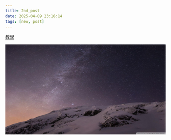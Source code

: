 ```yaml
---
title: 2nd_post
date: 2025-04-09 23:16:14
tags: [new, post]
---
```

[教學](https://www.youtube.com/watch?v=WJk765ztHUg&list=PLxOcnb5ZS9DipXhGULmAc1CZc6lzv5xBg&index=16)

![漂亮](images/2nd-post/1744213257821.png)
